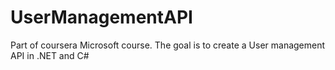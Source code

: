 # UserManagementAPI
Part of coursera Microsoft course. The goal is to create a User management API in .NET and C#
